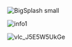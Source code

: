 ![BigSplash small](https://github.com/user-attachments/assets/a06b2f5a-3a5c-4ad7-ac13-38984770ff3a)

![info1](https://github.com/user-attachments/assets/0e5ba7e2-a740-4e33-94ff-543cb1776419)

![vlc_J5E5W5UkGe](https://github.com/user-attachments/assets/ea24b923-7b5b-4069-a1ba-e1b495127224)
